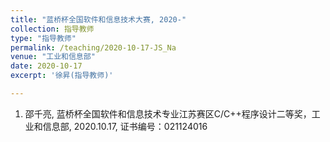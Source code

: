 ```yaml
---
title: "蓝桥杯全国软件和信息技术大赛, 2020-"
collection: 指导教师
type: "指导教师"
permalink: /teaching/2020-10-17-JS_Na
venue: "工业和信息部"
date: 2020-10-17
excerpt: '徐昇(指导教师)'

---
```

1. 邵千亮, 蓝桥杯全国软件和信息技术专业江苏赛区C/C++程序设计二等奖，工业和信息部, 2020.10.17, 证书编号：021124016